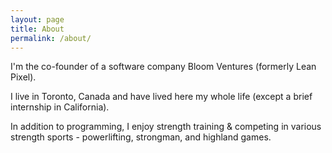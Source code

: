 ```yaml
---
layout: page
title: About
permalink: /about/
---
```


I'm the co-founder of a software company Bloom Ventures (formerly Lean Pixel).

I live in Toronto, Canada and have lived here my whole life (except a brief internship in California).

In addition to programming, I enjoy strength training & competing in various strength sports - powerlifting, strongman, and highland games.
